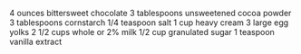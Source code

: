4 ounces bittersweet chocolate
3 tablespoons unsweetened cocoa powder
3 tablespoons cornstarch
1/4 teaspoon salt
1 cup heavy cream
3 large egg yolks
2 1/2 cups whole or 2% milk
1/2 cup granulated sugar
1 teaspoon vanilla extract